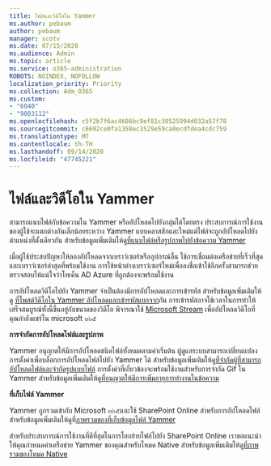 ```yaml
---
title: ไฟล์และวิดีโอใน Yammer
ms.author: pebaum
author: pebaum
manager: scotv
ms.date: 07/15/2020
ms.audience: Admin
ms.topic: article
ms.service: o365-administration
ROBOTS: NOINDEX, NOFOLLOW
localization_priority: Priority
ms.collection: Adm_O365
ms.custom:
- "6040"
- "9003112"
ms.openlocfilehash: c5f2b7f6ac4686bc9ef81c38525994d032a57f78
ms.sourcegitcommit: c6692ce0fa1358ec3529e59ca0ecdfdea4cdc759
ms.translationtype: MT
ms.contentlocale: th-TH
ms.lasthandoff: 09/14/2020
ms.locfileid: "47745221"
---
```

# <a name="files-and-videos-in-yammer"></a>ไฟล์และวิดีโอใน Yammer

สามารถแนบไฟล์กับข้อความใน Yammer หรืออัปโหลดไปยังกลุ่มได้โดยตรง ประสบการณ์การใช้งานของผู้ใช้จะแตกต่างกันเล็กน้อยระหว่าง Yammer แบบคลาสสิกและใหม่แต่ไฟล์จะถูกอัปโหลดไปยังตำแหน่งที่ตั้งเดียวกัน สำหรับข้อมูลเพิ่มเติมให้ดู[ที่แนบไฟล์หรือรูปภาพไปยังข้อความ Yammer](https://support.microsoft.com/office/attach-a-file-or-image-to-a-yammer-message-f576d4d1-ad66-4ce4-9c43-46cf75978dbf)  

เมื่อผู้ใช้ประสบปัญหาให้ลองอัปโหลดจากเบราว์เซอร์หรืออุปกรณ์อื่น ใช้การเชื่อมต่อเครือข่ายที่เร็วที่สุดและเบราว์เซอร์ล่าสุดที่พร้อมใช้งาน การใช้หน้าต่างเบราว์เซอร์ใหม่เพื่อลงชื่อเข้าใช้อีกครั้งสามารถช่วยตรวจสอบให้แน่ใจว่าโทเค็น AD Azure ที่ถูกต้องจะพร้อมใช้งาน

การอัปโหลดวิดีโอไปยัง Yammer จำเป็นต้องมีการอัปโหลดและการเข้ารหัส สำหรับข้อมูลเพิ่มเติมให้ดู [ที่โพสต์วิดีโอใน Yammer อัปโหลดและเข้ารหัสแยกจาก](https://support.microsoft.com/office/video-posts-in-yammer-upload-and-encode-separately-5b3a348e-3a0a-4c4b-95b1-eabdf245ba25)กัน การเข้ารหัสอาจใช้เวลาในการทำให้เสร็จสมบูรณ์ทั้งนี้ขึ้นอยู่กับขนาดของวิดีโอ พิจารณาใช้ [Microsoft Stream](https://docs.microsoft.com/stream/overview) เพื่ออัปโหลดวิดีโอที่คุณกำลังแชร์ใน microsoft ๓๖๕

**การจำกัดการอัปโหลดไฟล์และรูปภาพ**

Yammer อนุญาตให้มีการอัปโหลดชนิดไฟล์ทั้งหมดตามค่าเริ่มต้น ผู้ดูแลระบบสามารถเปลี่ยนแปลงการตั้งค่าเพื่อบล็อกการอัปโหลดไฟล์ไปยัง Yammer ได้ สำหรับข้อมูลเพิ่มเติมให้ดู[ที่จำกัดผู้ที่สามารถอัปโหลดไฟล์และจำกัดรูปแบบไฟล์](https://docs.microsoft.com/yammer/configure-your-yammer-network/configure-yammer#restrict-who-can-upload-files-and-limit-file-formats) การตั้งค่าที่เกี่ยวข้องจะพร้อมใช้งานสำหรับการจำกัด Gif ใน Yammer สำหรับข้อมูลเพิ่มเติมให้ดู[ที่อนุญาตให้มีการเพิ่มอายุการทำงานในข้อความ](https://docs.microsoft.com/yammer/configure-your-yammer-network/configure-yammer#allow-tenor-gifs-in-messages)

**ที่เก็บไฟล์ Yammer**

Yammer ถูกรวมเข้ากับ Microsoft ๓๖๕และใช้ SharePoint Online สำหรับการอัปโหลดไฟล์ สำหรับข้อมูลเพิ่มเติมให้ดูที่[ภาพรวมของที่เก็บข้อมูลไฟล์ Yammer](https://docs.microsoft.com/yammer/get-started-with-yammer/file-storage) 

สำหรับประสบการณ์การใช้งานที่ดีที่สุดในการโยกย้ายไฟล์ไปยัง SharePoint Online เราขอแนะนำให้คุณกำหนดค่าเครือข่าย Yammer ของคุณสำหรับโหมด Native สำหรับข้อมูลเพิ่มเติมให้ดู[ที่ภาพรวมของโหมด Native](https://docs.microsoft.com/yammer/configure-your-yammer-network/overview-native-mode) 
